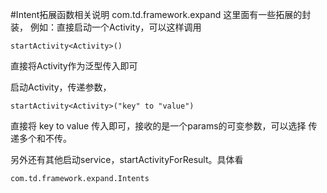 #Intent拓展函数相关说明
com.td.framework.expand
这里面有一些拓展的封装，
例如：直接启动一个Activity，可以这样调用

    startActivity<Activity>()
    
直接将Activity作为泛型传入即可

启动Activity，传递参数，

    startActivity<Activity>("key" to "value")

直接将 key to value 传入即可，接收的是一个params的可变参数，可以选择
传递多个和不传。

另外还有其他启动service，startActivityForResult。具体看
    
    com.td.framework.expand.Intents


    
